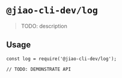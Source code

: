 # `@jiao-cli-dev/log`

> TODO: description

## Usage

```
const log = require('@jiao-cli-dev/log');

// TODO: DEMONSTRATE API
```
